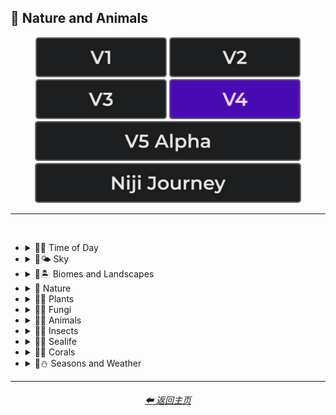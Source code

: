 <h2>🌲 Nature and Animals</h2>

<div align="center">

[<img src="/Images/Repo_Parts/Buttons/Version_Buttons/button_version_V1_inactive.webp?raw=true" alt="MidJourney V1" height="64" />](/Pages/MJ_V1/Style_Pages/Sphere/Nature_and_Animals.md)
[<img src="/Images/Repo_Parts/Buttons/Version_Buttons/button_version_V2_inactive.webp?raw=true" alt="MidJourney V2" height="64" />](/Pages/MJ_V2/Style_Pages/Sphere/Nature_and_Animals.md)
[<img src="/Images/Repo_Parts/Buttons/Version_Buttons/button_version_V3_inactive.webp?raw=true" alt="MidJourney V3" height="64" />](/Pages/MJ_V3/Style_Pages/Just_The_Style/Nature_and_Animals.md)
[<img src="/Images/Repo_Parts/Buttons/Version_Buttons/button_version_V4_active.webp?raw=true" alt="MidJourney V4" height="64" />](/Pages/MJ_V4/Style_Pages/Just_The_Style/Nature_and_Animals.md)
<br>
[<img src="/Images/Repo_Parts/Buttons/Version_Buttons/button_version_V5_Alpha_inactive_half.webp?raw=true" alt="MidJourney V5" height="64" />](/Pages/MJ_V5/Style_Pages/Just_The_Style/Nature_and_Animals.md)
[<img src="/Images/Repo_Parts/Buttons/Version_Buttons/button_version_niji_inactive_half.webp?raw=true" alt="Niji Journey" height="64" />](/Pages/Niji_Journey/Style_Pages/Nature_and_Animals.md)

</div>

<hr>
<br>


- <details><summary>🌲🌞 Time of Day</summary><p><div align="center">

	| Morning | Midday | Day |
	| :-: | :-: | :-: |
	| <img src="/Images/MJ_V4/V4_Alpha_3.5/Midjourney_Styles/Morning.webp?raw=true" width="256" /> | <img src="/Images/MJ_V4/V4_Alpha_3.5/Midjourney_Styles/Midday.webp?raw=true" width="256" /> | <img src="/Images/MJ_V4/V4_Alpha_3.5/Midjourney_Styles/Day.webp?raw=true" width="256" /> |

	<br>

	| Noon | Afternoon |
	| :-: | :-: |
	| <img src="/Images/MJ_V4/V4_Alpha_3.5/Midjourney_Styles/Noon.webp?raw=true" width="256" /> | <img src="/Images/MJ_V4/V4_Alpha_3.5/Midjourney_Styles/Afternoon.webp?raw=true" width="256" /> |

	<br>

	| Dusk | Night |
	| :-: | :-: |
	| <img src="/Images/MJ_V4/V4_Alpha_3.5/Midjourney_Styles/Dusk.webp?raw=true" width="256" /> | <img src="/Images/MJ_V4/V4_Alpha_3.5/Midjourney_Styles/Night.webp?raw=true" width="256" /> |

	<br>

	| Midnight | Twilight | Dawn |
	| :-: | :-: | :-: |
	| <img src="/Images/MJ_V4/V4_Alpha_3.5/Midjourney_Styles/Midnight.webp?raw=true" width="256" /> | <img src="/Images/MJ_V4/V4_Alpha_3.5/Midjourney_Styles/Twilight.webp?raw=true" width="256" /> | <img src="/Images/MJ_V4/V4_Alpha_3.5/Midjourney_Styles/Dawn.webp?raw=true" width="256" /> |
	
  </div></p></details>


- <details><summary>🌲🌤️ Sky</summary><p><div align="center">

	| Aurora | Aurorae | Auroral Light |
	| :-: | :-: | :-: |
	| <img src="/Images/MJ_V4/V4_Alpha_3.5/Midjourney_Styles/Aurora.webp?raw=true" width="256" /> | <img src="/Images/MJ_V4/V4_Alpha_3.5/Midjourney_Styles/Aurorae.webp?raw=true" width="256" /> | <img src="/Images/MJ_V4/V4_Alpha_3.6/Midjourney_Styles/Auroral_Light.webp?raw=true" width="256" /> |

	<br>
	
	| Aurora Borealis | Aurora Australis |
	| :-: | :-: |
	| <img src="/Images/MJ_V4/V4_Alpha_3.6/Midjourney_Styles/Aurora_Borealis.webp?raw=true" width="256" /> | <img src="/Images/MJ_V4/V4_Alpha_3.6/Midjourney_Styles/Aurora_Australis.webp?raw=true" width="256" /> |
	
	<br>
	
	| Northern Lights | Southern Lights |
	| :-: | :-: |
	| <img src="/Images/MJ_V4/V4_Alpha_3.6/Midjourney_Styles/Northern_Lights.webp?raw=true" width="256" /> | <img src="/Images/MJ_V4/V4_Alpha_3.6/Midjourney_Styles/Southern_Lights.webp?raw=true" width="256" /> |

	<br>
	
	| Zodiacal Light | Upper-Atmospheric Lightning |
	| :-: | :-: |
	| <img src="/Images/MJ_V4/V4_Alpha_3.6/Midjourney_Styles/Zodiacal_Light.webp?raw=true" width="256" /> | <img src="/Images/MJ_V4/V4_Alpha_3.6/Midjourney_Styles/Upper-Atmospheric_Lightning.webp?raw=true" width="256" /> |

  </div></p></details>


- <details><summary>🌲🏝 Biomes and Landscapes</summary><p><div align="center">

	| Biome | Landscape | Surroundings |
	| :-: | :-: | :-: |
	| <img src="/Images/MJ_V4/V4_Alpha_3.5/Midjourney_Styles/Biome.webp?raw=true" width="256" /> | <img src="/Images/MJ_V4/V4_Alpha_3.5/Midjourney_Styles/Landscape.webp?raw=true" width="256" /> | <img src="/Images/MJ_V4/V4_Alpha_3.5/Midjourney_Styles/Surroundings.webp?raw=true" width="256" /> |
	
	<br>
	
	| Setting | Settings |
	| :-: | :-: |
	| <img src="/Images/MJ_V4/V4_Alpha_3.5/Midjourney_Styles/Setting.webp?raw=true" width="256" /> | <img src="/Images/MJ_V4/V4_Alpha_3.5/Midjourney_Styles/Settings.webp?raw=true" width="256" /> |
	
	<br>

	| Woodland | Forest | Rainforest |
	| :-: | :-: | :-: |
	| <img src="/Images/MJ_V4/V4_Alpha_3.5/Midjourney_Styles/Woodland.webp?raw=true" width="256" /> | <img src="/Images/MJ_V4/V4_Alpha_3.5/Midjourney_Styles/Forest.webp?raw=true" width="256" /> | <img src="/Images/MJ_V4/V4_Alpha_3.5/Midjourney_Styles/Rainforest.webp?raw=true" width="256" /> |

	<br>

	| Coniferous Forest | Deciduous Forest |
	| :-: | :-: |
	| <img src="/Images/MJ_V4/V4_Alpha_3.5/Midjourney_Styles/Coniferous_Forest.webp?raw=true" width="256" /> | <img src="/Images/MJ_V4/V4_Alpha_3.5/Midjourney_Styles/Deciduous_Forest.webp?raw=true" width="256" /> |

	<br>

	| Jungle | Junglecore | Tropical |
	| :-: | :-: | :-: |
	| <img src="/Images/MJ_V4/V4_Alpha_3.5/Midjourney_Styles/Jungle.webp?raw=true" width="256" /> | <img src="/Images/MJ_V4/V4_Alpha_3.5/Midjourney_Styles/Junglecore.webp?raw=true" width="256" /> | <img src="/Images/MJ_V4/V4_Alpha_3.5/Midjourney_Styles/Tropical.webp?raw=true" width="256" /> |

	<br>

	| Scrubland | Shrubland | Heathland |
	| :-: | :-: | :-: |
	| <img src="/Images/MJ_V4/V4_Alpha_3.5/Midjourney_Styles/Scrubland.webp?raw=true" width="256" /> | <img src="/Images/MJ_V4/V4_Alpha_3.5/Midjourney_Styles/Shrubland.webp?raw=true" width="256" /> | <img src="/Images/MJ_V4/V4_Alpha_3.5/Midjourney_Styles/Heathland.webp?raw=true" width="256" /> |
	
	<br>
	
	| Thicket | Orchard | Chaparral |
	| :-: | :-: | :-: |
	| <img src="/Images/MJ_V4/V4_Alpha_3.5/Midjourney_Styles/Thicket.webp?raw=true" width="256" /> | <img src="/Images/MJ_V4/V4_Alpha_3.5/Midjourney_Styles/Orchard.webp?raw=true" width="256" /> | <img src="/Images/MJ_V4/V4_Alpha_3.5/Midjourney_Styles/Chaparral.webp?raw=true" width="256" /> |
	
	<br>
	
	| Park | Plains | Meadow |
	| :-: | :-: | :-: |
	| <img src="/Images/MJ_V4/V4_Alpha_3.5/Midjourney_Styles/Park.webp?raw=true" width="256" /> | <img src="/Images/MJ_V4/V4_Alpha_3.5/Midjourney_Styles/Plains.webp?raw=true" width="256" /> | <img src="/Images/MJ_V4/V4_Alpha_3.5/Midjourney_Styles/Meadow.webp?raw=true" width="256" /> |
	
	<br>
	
	| Grassland | Rangeland | Pasture |
	| :-: | :-: | :-: |
	| <img src="/Images/MJ_V4/V4_Alpha_3.5/Midjourney_Styles/Grassland.webp?raw=true" width="256" /> | <img src="/Images/MJ_V4/V4_Alpha_3.5/Midjourney_Styles/Rangeland.webp?raw=true" width="256" /> | <img src="/Images/MJ_V4/V4_Alpha_3.5/Midjourney_Styles/Pasture.webp?raw=true" width="256" /> |
	
	<br>
	
	| Prairie | Steppe |
	| :-: | :-: |
	| <img src="/Images/MJ_V4/V4_Alpha_3.5/Midjourney_Styles/Prairie.webp?raw=true" width="256" /> | <img src="/Images/MJ_V4/V4_Alpha_3.5/Midjourney_Styles/Steppe.webp?raw=true" width="256" /> |
	
	<br>
	
	| Valley | Foothills |
	| :-: | :-: |
	| <img src="/Images/MJ_V4/V4_Alpha_3.5/Midjourney_Styles/Valley.webp?raw=true" width="256" /> | <img src="/Images/MJ_V4/V4_Alpha_3.5/Midjourney_Styles/Foothills.webp?raw=true" width="256" /> |
	
	<br>
	
	| Grove | Mangrove |
	| :-: | :-: |
	| <img src="/Images/MJ_V4/V4_Alpha_3.5/Midjourney_Styles/Grove.webp?raw=true" width="256" /> | <img src="/Images/MJ_V4/V4_Alpha_3.5/Midjourney_Styles/Mangrove.webp?raw=true" width="256" /> |
	
	<br>
	
	| Swamp | Bayou | Bog |
	| :-: | :-: | :-: |
	| <img src="/Images/MJ_V4/V4_Alpha_3.5/Midjourney_Styles/Swamp.webp?raw=true" width="256" /> | <img src="/Images/MJ_V4/V4_Alpha_3.5/Midjourney_Styles/Bayou.webp?raw=true" width="256" /> | <img src="/Images/MJ_V4/V4_Alpha_3.5/Midjourney_Styles/Bog.webp?raw=true" width="256" /> |
	
	<br>
	
	| Marsh | Wetland |
	| :-: | :-: |
	| <img src="/Images/MJ_V4/V4_Alpha_3.5/Midjourney_Styles/Marsh.webp?raw=true" width="256" /> | <img src="/Images/MJ_V4/V4_Alpha_3.5/Midjourney_Styles/Wetland.webp?raw=true" width="256" /> |
	
	<br>
	
	| Muskeg | Fen |
	| :-: | :-: |
	| <img src="/Images/MJ_V4/V4_Alpha_3.5/Midjourney_Styles/Muskeg.webp?raw=true" width="256" /> | <img src="/Images/MJ_V4/V4_Alpha_3.5/Midjourney_Styles/Fen.webp?raw=true" width="256" /> |
	
	<br>
	
	| Tundra | Glacier |
	| :-: | :-: |
	| <img src="/Images/MJ_V4/V4_Alpha_3.5/Midjourney_Styles/Tundra.webp?raw=true" width="256" /> | <img src="/Images/MJ_V4/V4_Alpha_3.5/Midjourney_Styles/Glacier.webp?raw=true" width="256" /> |

	<br>

	| Arctic | Polar |
	| :-: | :-: |
	| <img src="/Images/MJ_V4/V4_Alpha_3.5/Midjourney_Styles/Arctic.webp?raw=true" width="256" /> | <img src="/Images/MJ_V4/V4_Alpha_3.5/Midjourney_Styles/Polar.webp?raw=true" width="256" /> |
	
	<br>

	| Desert | Desertwave | Dunes |
	| :-: | :-: | :-: |
	| <img src="/Images/MJ_V4/V4_Alpha_3.5/Midjourney_Styles/Desert.webp?raw=true" width="256" /> | <img src="/Images/MJ_V4/V4_Alpha_3.5/Midjourney_Styles/Desertwave.webp?raw=true" width="256" /> | <img src="/Images/MJ_V4/V4_Alpha_3.5/Midjourney_Styles/Dunes.webp?raw=true" width="256" /> |

	<br>
	
	| Mesa | Mesa Bryce |
	| :-: | :-: |
	| <img src="/Images/MJ_V4/V4_Alpha_3.6/Midjourney_Styles/Mesa.webp?raw=true" width="256" /> | <img src="/Images/MJ_V4/V4_Alpha_3.6/Midjourney_Styles/Mesa_Bryce.webp?raw=true" width="256" /> |

	<br>

	| Savanna | Dryland |
	| :-: | :-: |
	| <img src="/Images/MJ_V4/V4_Alpha_3.5/Midjourney_Styles/Savanna.webp?raw=true" width="256" /> | <img src="/Images/MJ_V4/V4_Alpha_3.5/Midjourney_Styles/Dryland.webp?raw=true" width="256" /> |
	
	<br>
	
	| Beach | Mediterranean |
	| :-: | :-: |
	| <img src="/Images/MJ_V4/V4_Alpha_3.5/Midjourney_Styles/Beach.webp?raw=true" width="256" /> | <img src="/Images/MJ_V4/V4_Alpha_3.5/Midjourney_Styles/Mediterranean.webp?raw=true" width="256" /> |

	<br>

	| Seaside | Sea | Deep Sea |
	| :-: | :-: | :-: |
	| <img src="/Images/MJ_V4/V4_Alpha_3.5/Midjourney_Styles/Seaside.webp?raw=true" width="256" /> | <img src="/Images/MJ_V4/V4_Alpha_3.5/Midjourney_Styles/Sea.webp?raw=true" width="256" /> | <img src="/Images/MJ_V4/V4_Alpha_3.5/Midjourney_Styles/Deep_Sea.webp?raw=true" width="256" /> |
	
	<br>

	| Ocean | Ocean Grunge | Aquascape |
	| :-: | :-: | :-: |
	| <img src="/Images/MJ_V4/V4_Alpha_3.5/Midjourney_Styles/Ocean.webp?raw=true" width="256" /> | <img src="/Images/MJ_V4/V4_Alpha_3.5/Midjourney_Styles/Ocean_Grunge.webp?raw=true" width="256" /> | <img src="/Images/MJ_V4/V4_Alpha_3.5/Midjourney_Styles/Aquascape.webp?raw=true" width="256" /> |

	<br>

	| Pond | Springs |
	| :-: | :-: |
	| <img src="/Images/MJ_V4/V4_Alpha_3.5/Midjourney_Styles/Pond.webp?raw=true" width="256" /> | <img src="/Images/MJ_V4/V4_Alpha_3.5/Midjourney_Styles/Springs.webp?raw=true" width="256" /> |

	<br>

	| River | Lake | Waterfall |
	| :-: | :-: | :-: |
	| <img src="/Images/MJ_V4/V4_Alpha_3.5/Midjourney_Styles/River.webp?raw=true" width="256" /> | <img src="/Images/MJ_V4/V4_Alpha_3.5/Midjourney_Styles/Lake.webp?raw=true" width="256" /> | <img src="/Images/MJ_V4/V4_Alpha_3.5/Midjourney_Styles/Waterfall.webp?raw=true" width="256" /> |
	
	<br>

	| Coral Reef | Reefwave | Kelp Forest |
	| :-: | :-: | :-: |
	| <img src="/Images/MJ_V4/V4_Alpha_3.5/Midjourney_Styles/Coral_Reef.webp?raw=true" width="256" /> | <img src="/Images/MJ_V4/V4_Alpha_3.5/Midjourney_Styles/Reefwave.webp?raw=true" width="256" /> | <img src="/Images/MJ_V4/V4_Alpha_3.5/Midjourney_Styles/Kelp_Forest.webp?raw=true" width="256" /> |

	<br>

	| Estuary | Floodplain | Hot Springs |
	| :-: | :-: | :-: |
	| <img src="/Images/MJ_V4/V4_Alpha_3.5/Midjourney_Styles/Estuary.webp?raw=true" width="256" /> | <img src="/Images/MJ_V4/V4_Alpha_3.5/Midjourney_Styles/Floodplain.webp?raw=true" width="256" /> | <img src="/Images/MJ_V4/V4_Alpha_3.5/Midjourney_Styles/Hot_Springs.webp?raw=true" width="256" /> |

	<br>

	| Canyon | Mountains | Elevation |
	| :-: | :-: | :-: |
	| <img src="/Images/MJ_V4/V4_Alpha_3.5/Midjourney_Styles/Canyon.webp?raw=true" width="256" /> | <img src="/Images/MJ_V4/V4_Alpha_3.5/Midjourney_Styles/Mountains.webp?raw=true" width="256" /> | <img src="/Images/MJ_V4/V4_Alpha_3.5/Midjourney_Styles/Elevation.webp?raw=true" width="256" /> |

	<br>

	| Crag | Cave |
	| :-: | :-: |
	| <img src="/Images/MJ_V4/V4_Alpha_3.5/Midjourney_Styles/Crag.webp?raw=true" width="256" /> | <img src="/Images/MJ_V4/V4_Alpha_3.5/Midjourney_Styles/Cave.webp?raw=true" width="256" /> |

	<br>

	| Volcano | Volcanic |
	| :-: | :-: |
	| <img src="/Images/MJ_V4/V4_Alpha_3.5/Midjourney_Styles/Volcano.webp?raw=true" width="256" /> | <img src="/Images/MJ_V4/V4_Alpha_3.5/Midjourney_Styles/Volcanic.webp?raw=true" width="256" /> |

	<br>
	
	| Wasteland |
	| :-: |
	| <img src="/Images/MJ_V4/V4_Alpha_3.5/Midjourney_Styles/Wasteland.webp?raw=true" width="256" /> |

  </div></p></details>


- <details><summary>🌲 Nature</summary><p><div align="center">

	| Nature | Naturecore | Natural |
	| :-: | :-: | :-: |
	| <img src="/Images/MJ_V4/V4_Alpha_3.5/Midjourney_Styles/Nature.webp?raw=true" width="256" /> | <img src="/Images/MJ_V4/V4_Alpha_3.5/Midjourney_Styles/Naturecore.webp?raw=true" width="256" /> | <img src="/Images/MJ_V4/V4_Alpha_3.5/Midjourney_Styles/Natural.webp?raw=true" width="256" /> |

	<br>

	| Botanical |
	| :-: |
	| <img src="/Images/MJ_V4/V4_Alpha_3.5/Midjourney_Styles/Botanical.webp?raw=true" width="256" /> |

    <br>

	| Atmosphere | Environment | Ozone |
	| :-: | :-: | :-: |
    | <img src="/Images/MJ_V4/V4_Alpha_3.5/Midjourney_Styles/Atmosphere.webp?raw=true" width="256" /> | <img src="/Images/MJ_V4/V4_Alpha_3.5/Midjourney_Styles/Environment.webp?raw=true" width="256" /> | <img src="/Images/MJ_V4/V4_Alpha_3.5/Midjourney_Styles/Ozone.webp?raw=true" width="256" /> |

	<br>

	| Bloom | Bloomcore | Flowercore |
	| :-: | :-: | :-: |
	| <img src="/Images/MJ_V4/V4_Alpha_3.5/Midjourney_Styles/Bloom.webp?raw=true" width="256" /> | <img src="/Images/MJ_V4/V4_Alpha_3.5/Midjourney_Styles/Bloomcore.webp?raw=true" width="256" /> | <img src="/Images/MJ_V4/V4_Alpha_3.5/Midjourney_Styles/Flowercore.webp?raw=true" width="256" /> |

	<br>

	| Mosscore | Mushroomcore |
	| :-: | :-: |
	| <img src="/Images/MJ_V4/V4_Alpha_3.5/Midjourney_Styles/Mosscore.webp?raw=true" width="256" /> | <img src="/Images/MJ_V4/V4_Alpha_3.5/Midjourney_Styles/Mushroomcore.webp?raw=true" width="256" /> |

	<br>

	| Earthcore | Organic | Lush |
	| :-: | :-: | :-: |
	| <img src="/Images/MJ_V4/V4_Alpha_3.5/Midjourney_Styles/Earthcore.webp?raw=true" width="256" /> | <img src="/Images/MJ_V4/V4_Alpha_3.5/Midjourney_Styles/Organic.webp?raw=true" width="256" /> | <img src="/Images/MJ_V4/V4_Alpha_3.5/Midjourney_Styles/Lush.webp?raw=true" width="256" /> |

	<br>
	
	| Garden | Japanese Garden |
	| :-: | :-: |
	| <img src="/Images/MJ_V4/V4_Alpha_3.5/Midjourney_Styles/Garden.webp?raw=true" width="256" /> | <img src="/Images/MJ_V4/V4_Alpha_3.5/Midjourney_Styles/Japanese_Garden.webp?raw=true" width="256" /> |
	
	<br>
	
	| Biopunk | Forestpunk | Groundcore |
	| :-: | :-: | :-: |
	| <img src="/Images/MJ_V4/V4_Alpha_3.5/Midjourney_Styles/Biopunk.webp?raw=true" width="256" /> | <img src="/Images/MJ_V4/V4_Alpha_3.5/Midjourney_Styles/Forestpunk.webp?raw=true" width="256" /> | <img src="/Images/MJ_V4/V4_Alpha_3.5/Midjourney_Styles/Groundcore.webp?raw=true" width="256" /> |
	
	<br>

	| Icepunk | Frostpunk | Stonepunk |
	| :-: | :-: | :-: |
	| <img src="/Images/MJ_V4/V4_Alpha_3.5/Midjourney_Styles/Icepunk.webp?raw=true" width="256" /> | <img src="/Images/MJ_V4/V4_Alpha_3.5/Midjourney_Styles/Frostpunk.webp?raw=true" width="256" /> | <img src="/Images/MJ_V4/V4_Alpha_3.5/Midjourney_Styles/Stonepunk.webp?raw=true" width="256" /> |
	
	<br>

	| Creature | Frogcore | Paleocore |
	| :-: | :-: | :-: |
    | <img src="/Images/MJ_V4/V4_Alpha_3.5/Midjourney_Styles/Creature.webp?raw=true" width="256" /> | <img src="/Images/MJ_V4/V4_Alpha_3.5/Midjourney_Styles/Frogcore.webp?raw=true" width="256" /> | <img src="/Images/MJ_V4/V4_Alpha_3.5/Midjourney_Styles/Paleocore.webp?raw=true" width="256" /> |

	<br>

	| Crowcore | Ravencore |
	| :-: | :-: |
	| <img src="/Images/MJ_V4/V4_Alpha_3.5/Midjourney_Styles/Crowcore.webp?raw=true" width="256" /> | <img src="/Images/MJ_V4/V4_Alpha_3.5/Midjourney_Styles/Ravencore.webp?raw=true" width="256" /> |
		
	<br>

	| Islandpunk | Seapunk | Selkiecore |
	| :-: | :-: | :-: |
	| <img src="/Images/MJ_V4/V4_Alpha_3.5/Midjourney_Styles/Islandpunk.webp?raw=true" width="256" /> | <img src="/Images/MJ_V4/V4_Alpha_3.5/Midjourney_Styles/Seapunk.webp?raw=true" width="256" /> | <img src="/Images/MJ_V4/V4_Alpha_3.5/Midjourney_Styles/Selkiecore.webp?raw=true" width="256" /> |

    <br>

	| Underwater | Nautical | Wetcore |
	| :-: | :-: | :-: |
	| <img src="/Images/MJ_V4/V4_Alpha_3.5/Midjourney_Styles/Underwater.webp?raw=true" width="256" /> | <img src="/Images/MJ_V4/V4_Alpha_3.5/Midjourney_Styles/Nautical.webp?raw=true" width="256" /> | <img src="/Images/MJ_V4/V4_Alpha_3.5/Midjourney_Styles/Wetcore.webp?raw=true" width="256" /> |

	<br>

	| Anthropomorphic | Nautical Nonsense |
	| :-: | :-: |
	| <img src="/Images/MJ_V4/V4_Alpha_3.5/Midjourney_Styles/Anthropomorphic.webp?raw=true" width="256" /> |<img src="/Images/MJ_V4/V4_Alpha_3.5/Midjourney_Styles/Nautical_Nonsense.webp?raw=true" width="256" /> |

	<br>

	| Solarpunk | Lunarpunk |
	| :-: | :-: |
	| <img src="/Images/MJ_V4/V4_Alpha_3.5/Midjourney_Styles/Solarpunk.webp?raw=true" width="256" /> | <img src="/Images/MJ_V4/V4_Alpha_3.5/Midjourney_Styles/Lunarpunk.webp?raw=true" width="256" /> |

  </div></p></details>


- <details><summary>🌲🌱 Plants</summary><p><div align="center">

	| Plant | Plants |
	| :-: | :-: |
	| <img src="/Images/MJ_V4/V4_Alpha_3.5/Midjourney_Styles/Plant.webp?raw=true" width="256" /> | <img src="/Images/MJ_V4/V4_Alpha_3.5/Midjourney_Styles/Plants.webp?raw=true" width="256" /> |

	<br>

	| Grass | Grassy | Tree |
	| :-: | :-: | :-: |
	| <img src="/Images/MJ_V4/V4_Alpha_3.5/Midjourney_Styles/Grass.webp?raw=true" width="256" /> | <img src="/Images/MJ_V4/V4_Alpha_3.5/Midjourney_Styles/Grassy.webp?raw=true" width="256" /> | <img src="/Images/MJ_V4/V4_Alpha_3.6/Midjourney_Styles/Tree.webp?raw=true" width="256" /> |
	
	<br>
	
	| Fern | Wheat | Aloe |
	| :-: | :-: | :-: |
	| <img src="/Images/MJ_V4/V4_Alpha_3.5/Midjourney_Styles/Fern.webp?raw=true" width="256" /> | <img src="/Images/MJ_V4/V4_Alpha_3.5/Midjourney_Styles/Wheat.webp?raw=true" width="256" /> | <img src="/Images/MJ_V4/V4_Alpha_3.5/Midjourney_Styles/Aloe.webp?raw=true" width="256" /> |
	
	<br>

	| Flowers | Floral | Vines |
	| :-: | :-: | :-: |
	| <img src="/Images/MJ_V4/V4_Alpha_3.5/Midjourney_Styles/Flowers.webp?raw=true" width="256" /> | <img src="/Images/MJ_V4/V4_Alpha_3.5/Midjourney_Styles/Floral.webp?raw=true" width="256" /> | <img src="/Images/MJ_V4/V4_Alpha_3.5/Midjourney_Styles/Vines.webp?raw=true" width="256" /> |
	
	<br>

	| Tulip | Rose | Lilac |
	| :-: | :-: | :-: |
	| <img src="/Images/MJ_V4/V4_Alpha_3.5/Midjourney_Styles/Tulip.webp?raw=true" width="256" /> | <img src="/Images/MJ_V4/V4_Alpha_3.5/Midjourney_Styles/Rose.webp?raw=true" width="256" /> | <img src="/Images/MJ_V4/V4_Alpha_3.5/Midjourney_Styles/Lilac.webp?raw=true" width="256" /> |

	<br>

	| Dandelion | Daffodil |
	| :-: | :-: |
	| <img src="/Images/MJ_V4/V4_Alpha_3.5/Midjourney_Styles/Dandelion.webp?raw=true" width="256" /> | <img src="/Images/MJ_V4/V4_Alpha_3.5/Midjourney_Styles/Daffodil.webp?raw=true" width="256" /> |

	<br>
	
	| Tree Bark | Branches | Leaves |
	| :-: | :-: | :-: |
	| <img src="/Images/MJ_V4/V4_Alpha_3.5/Midjourney_Styles/Tree_Bark.webp?raw=true" width="256" /> | <img src="/Images/MJ_V4/V4_Alpha_3.5/Midjourney_Styles/Branches.webp?raw=true" width="256" /> | <img src="/Images/MJ_V4/V4_Alpha_3.5/Midjourney_Styles/Leaves.webp?raw=true" width="256" /> |
	
	<br>
	
	| Pinecone | Acorn | Sapling |
	| :-: | :-: | :-: |
	| <img src="/Images/MJ_V4/V4_Alpha_3.5/Midjourney_Styles/Pinecone.webp?raw=true" width="256" /> | <img src="/Images/MJ_V4/V4_Alpha_3.5/Midjourney_Styles/Acorn.webp?raw=true" width="256" /> | <img src="/Images/MJ_V4/V4_Alpha_3.5/Midjourney_Styles/Sapling.webp?raw=true" width="256" /> |

	<br>
	
	| Moss | Hemp |
	| :-: | :-: |
	| <img src="/Images/MJ_V4/V4_Alpha_3.5/Midjourney_Styles/Moss.webp?raw=true" width="256" /> | <img src="/Images/MJ_V4/V4_Alpha_3.5/Midjourney_Styles/Hemp.webp?raw=true" width="256" /> |
	
	<br>

	| Cactus | Bamboo |
	| :-: | :-: |
	| <img src="/Images/MJ_V4/V4_Alpha_3.5/Midjourney_Styles/Cactus.webp?raw=true" width="256" /> | <img src="/Images/MJ_V4/V4_Alpha_3.5/Midjourney_Styles/Bamboo.webp?raw=true" width="256" /> |

	<br>
	
	| Straw | Straw-Bale |
	| :-: | :-: |
	| <img src="/Images/MJ_V4/V4_Alpha_3.5/Midjourney_Styles/Straw.webp?raw=true" width="256" /> | <img src="/Images/MJ_V4/V4_Alpha_3.5/Midjourney_Styles/Straw-Bale.webp?raw=true" width="256" /> |
	
	<br>
	
	| Hay | Hay-Bale |
	| :-: | :-: |
	| <img src="/Images/MJ_V4/V4_Alpha_3.5/Midjourney_Styles/Hay.webp?raw=true" width="256" /> | <img src="/Images/MJ_V4/V4_Alpha_3.5/Midjourney_Styles/Hay-Bale.webp?raw=true" width="256" /> |

	<br>
	
	| Lily Pad | Lily Pads | Water Lilies |
	| :-: | :-: | :-: |
	| <img src="/Images/MJ_V4/V4_Alpha_3/Midjourney_Styles/Lily_Pad.webp?raw=true" width="256" /> | <img src="/Images/MJ_V4/V4_Alpha_3.5/Midjourney_Styles/Lily_Pads.webp?raw=true" width="256" /> | <img src="/Images/MJ_V4/V4_Alpha_3.5/Midjourney_Styles/Water_Lilies.webp?raw=true" width="256" /> |

	<br>

	| Kelp | Seaweed |
	| :-: | :-: |
	| <img src="/Images/MJ_V4/V4_Alpha_3.5/Midjourney_Styles/Kelp.webp?raw=true" width="256" /> | <img src="/Images/MJ_V4/V4_Alpha_3.5/Midjourney_Styles/Seaweed.webp?raw=true" width="256" /> |

	<br>
	
	| Tendrils |
	| :-: |
	| <img src="/Images/MJ_V4/V4_Alpha_3.5/Midjourney_Styles/Tendrils.webp?raw=true" width="256" /> |

  </div></p></details>


- <details><summary>🌲🍄 Fungi</summary><p><div align="center">

	| Fungi | Mushroom | Mushrooms |
	| :-: | :-: | :-: |
	| <img src="/Images/MJ_V4/V4_Alpha_3.5/Midjourney_Styles/Fungi.webp?raw=true" width="256" /> | <img src="/Images/MJ_V4/V4_Alpha_3.6/Midjourney_Styles/Mushroom.webp?raw=true" width="256" /> | <img src="/Images/MJ_V4/V4_Alpha_3.5/Midjourney_Styles/Mushrooms.webp?raw=true" width="256" /> |
	
	<br>
	
	| Mycelium | Moldy |
	| :-: | :-: |
	| <img src="/Images/MJ_V4/V4_Alpha_3.5/Midjourney_Styles/Mycelium.webp?raw=true" width="256" /> | <img src="/Images/MJ_V4/V4_Alpha_3.5/Midjourney_Styles/Moldy.webp?raw=true" width="256" /> |
	
	<br>
	
	| Clathrus-Ruber | Amanita-Muscaria | Latticed-Stinkhorn |
	| :-: | :-: | :-: |
	| <img src="/Images/MJ_V4/V4_Alpha_3.5/Midjourney_Styles/Clathrus-Ruber.webp?raw=true" width="256" /> | <img src="/Images/MJ_V4/V4_Alpha_3.5/Midjourney_Styles/Amanita-Muscaria.webp?raw=true" width="256" /> | <img src="/Images/MJ_V4/V4_Alpha_3.5/Midjourney_Styles/Latticed-Stinkhorn.webp?raw=true" width="256" /> |
	
	<br>
	
	| Marasmius-Haematocephalus | Entoloma-Hochstetteri | Cyptotrama-Asprata |
	| :-: | :-: | :-: |
	| <img src="/Images/MJ_V4/V4_Alpha_3.5/Midjourney_Styles/Marasmius-Haematocephalus.webp?raw=true" width="256" /> | <img src="/Images/MJ_V4/V4_Alpha_3.5/Midjourney_Styles/Entoloma-Hochstetteri.webp?raw=true" width="256" /> | <img src="/Images/MJ_V4/V4_Alpha_3.5/Midjourney_Styles/Cyptotrama-Asprata.webp?raw=true" width="256" /> |
	
	<br>
	
	| Hygrocybe-Cantharellus | Favolaschia-Calocera | Tremella-Fuciformis |
	| :-: | :-: | :-: |
	| <img src="/Images/MJ_V4/V4_Alpha_3.5/Midjourney_Styles/Hygrocybe-Cantharellus.webp?raw=true" width="256" /> | <img src="/Images/MJ_V4/V4_Alpha_3.5/Midjourney_Styles/Favolaschia-Calocera.webp?raw=true" width="256" /> | <img src="/Images/MJ_V4/V4_Alpha_3.5/Midjourney_Styles/Tremella-Fuciformis.webp?raw=true" width="256" /> |

	
	<br>
	
	| Tremella-Mesenterica | Golden-Scruffy-Collybia | Cystoagaricus-Trisulphuratus |
	| :-: | :-: | :-: |
	| <img src="/Images/MJ_V4/V4_Alpha_3.5/Midjourney_Styles/Tremella-Mesenterica.webp?raw=true" width="256" /> | <img src="/Images/MJ_V4/V4_Alpha_3.5/Midjourney_Styles/Golden-Scruffy-Collybia.webp?raw=true" width="256" /> | <img src="/Images/MJ_V4/V4_Alpha_3.5/Midjourney_Styles/Cystoagaricus-Trisulphuratus.webp?raw=true" width="256" /> |

	<br>
	
	| Clavaria-Zollingeri | Chlorociboria | Mycena Acicula |
	| :-: | :-: | :-: |
	| <img src="/Images/MJ_V4/V4_Alpha_3.5/Midjourney_Styles/Clavaria-Zollingeri.webp?raw=true" width="256" /> | <img src="/Images/MJ_V4/V4_Alpha_3.5/Midjourney_Styles/Chlorociboria.webp?raw=true" width="256" /> | <img src="/Images/MJ_V4/V4_Alpha_3.5/Midjourney_Styles/Mycena_Acicula.webp?raw=true" width="256" /> |
	
	<br>
	
	| Lactarius-Indigo | Laccaria-Amethystina |
	| :-: | :-: |
	| <img src="/Images/MJ_V4/V4_Alpha_3.5/Midjourney_Styles/Lactarius-Indigo.webp?raw=true" width="256" /> | <img src="/Images/MJ_V4/V4_Alpha_3.5/Midjourney_Styles/Laccaria-Amethystina.webp?raw=true" width="256" /> |

  </div></p></details>


- <details><summary>🌲🐹 Animals</summary><p><div align="center">

	| Animal | Animals | Mammal |
	| :-: | :-: | :-: |
	| <img src="/Images/MJ_V4/V4_Alpha_3.5/Midjourney_Styles/Animal.webp?raw=true" width="256" /> | <img src="/Images/MJ_V4/V4_Alpha_3.5/Midjourney_Styles/Animals.webp?raw=true" width="256" /> | <img src="/Images/MJ_V4/V4_Alpha_3.5/Midjourney_Styles/Mammal.webp?raw=true" width="256" /> |

	<br>

	| Human | Humanoid | Humanoid-Forms |
	| :-: | :-: | :-: |
	| <img src="/Images/MJ_V4/V4_Alpha_3.5/Midjourney_Styles/Human.webp?raw=true" width="256" /> | <img src="/Images/MJ_V4/V4_Alpha_3.5/Midjourney_Styles/Humanoid.webp?raw=true" width="256" /> | <img src="/Images/MJ_V4/V4_Alpha_3.5/Midjourney_Styles/Humanoid-Forms.webp?raw=true" width="256" /> |
 
	<br>

	| Dragon | Dinosaur |
	| :-: | :-: |
	| <img src="/Images/MJ_V4/V4_Alpha_3.5/Midjourney_Styles/Dragon.webp?raw=true" width="256" /> | <img src="/Images/MJ_V4/V4_Alpha_3.5/Midjourney_Styles/Dinosaur.webp?raw=true" width="256" /> |
	
	<br>

	| Dog | Bulldog | Wolf |
	| :-: | :-: | :-: |
	| <img src="/Images/MJ_V4/V4_Alpha_3.5/Midjourney_Styles/Dog.webp?raw=true" width="256" /> | <img src="/Images/MJ_V4/V4_Alpha_3.5/Midjourney_Styles/Bulldog.webp?raw=true" width="256" /> | <img src="/Images/MJ_V4/V4_Alpha_3.5/Midjourney_Styles/Wolf.webp?raw=true" width="256" /> |

	<br>
	
	| Cat | Calico |
	| :-: | :-: |
	| <img src="/Images/MJ_V4/V4_Alpha_3.5/Midjourney_Styles/Cat.webp?raw=true" width="256" /> | <img src="/Images/MJ_V4/V4_Alpha_3.5/Midjourney_Styles/Calico.webp?raw=true" width="256" /> |
	
	<br>

	| Tiger | Leopard | Lion |
	| :-: | :-: | :-: |
	| <img src="/Images/MJ_V4/V4_Alpha_3.5/Midjourney_Styles/Tiger.webp?raw=true" width="256" /> | <img src="/Images/MJ_V4/V4_Alpha_3.5/Midjourney_Styles/Leopard.webp?raw=true" width="256" /> | <img src="/Images/MJ_V4/V4_Alpha_3.5/Midjourney_Styles/Lion.webp?raw=true" width="256" /> |

	<br>

	| Chihuahua | Corgi | Shih Tzu |
	| :-: | :-: | :-: |
	| <img src="/Images/MJ_V4/V4_Alpha_3.5/Midjourney_Styles/Chihuahua.webp?raw=true" width="256" /> | <img src="/Images/MJ_V4/V4_Alpha_3.5/Midjourney_Styles/Corgi.webp?raw=true" width="256" /> | <img src="/Images/MJ_V4/V4_Alpha_3.5/Midjourney_Styles/Shih_Tzu.webp?raw=true" width="256" /> |

	<br>
	
	| Cow | Horse | Zebra |
	| :-: | :-: | :-: |
	| <img src="/Images/MJ_V4/V4_Alpha_3.5/Midjourney_Styles/Cow.webp?raw=true" width="256" /> | <img src="/Images/MJ_V4/V4_Alpha_3.5/Midjourney_Styles/Horse.webp?raw=true" width="256" /> | <img src="/Images/MJ_V4/V4_Alpha_3.5/Midjourney_Styles/Zebra.webp?raw=true" width="256" /> |
	
	<br>
	
	| Deer | Fox |
	| :-: | :-: |
	| <img src="/Images/MJ_V4/V4_Alpha_3.5/Midjourney_Styles/Deer.webp?raw=true" width="256" /> | <img src="/Images/MJ_V4/V4_Alpha_3.5/Midjourney_Styles/Fox.webp?raw=true" width="256" /> |
	
	<br>
	
	| Elephant | Giraffe | Kangaroo |
	| :-: | :-: | :-: |
	| <img src="/Images/MJ_V4/V4_Alpha_3.5/Midjourney_Styles/Elephant.webp?raw=true" width="256" /> | <img src="/Images/MJ_V4/V4_Alpha_3.5/Midjourney_Styles/Giraffe.webp?raw=true" width="256" /> | <img src="/Images/MJ_V4/V4_Alpha_3.5/Midjourney_Styles/Kangaroo.webp?raw=true" width="256" /> |
	
	<br>
	
	| Pig | Porcupine |
	| :-: | :-: |
	| <img src="/Images/MJ_V4/V4_Alpha_3.5/Midjourney_Styles/Pig.webp?raw=true" width="256" /> | <img src="/Images/MJ_V4/V4_Alpha_3.5/Midjourney_Styles/Porcupine.webp?raw=true" width="256" /> |

	<br>
	
	| Sheep | Goat | Llama |
	| :-: | :-: | :-: |
	| <img src="/Images/MJ_V4/V4_Alpha_3.5/Midjourney_Styles/Sheep.webp?raw=true" width="256" /> | <img src="/Images/MJ_V4/V4_Alpha_3.5/Midjourney_Styles/Goat.webp?raw=true" width="256" /> | <img src="/Images/MJ_V4/V4_Alpha_3.5/Midjourney_Styles/Llama.webp?raw=true" width="256" /> |

	<br>
	
	| Bear | Grizzly Bear |
	| :-: | :-: |
	| <img src="/Images/MJ_V4/V4_Alpha_3.5/Midjourney_Styles/Bear.webp?raw=true" width="256" /> | <img src="/Images/MJ_V4/V4_Alpha_3.5/Midjourney_Styles/Grizzly_Bear.webp?raw=true" width="256" /> |

	<br>

	| Panda | Polar Bear |
	| :-: | :-: |
	| <img src="/Images/MJ_V4/V4_Alpha_3.5/Midjourney_Styles/Panda.webp?raw=true" width="256" /> | <img src="/Images/MJ_V4/V4_Alpha_3.5/Midjourney_Styles/Polar_Bear.webp?raw=true" width="256" /> |

	<br>
	
	| Monkey | Gorilla |
	| :-: | :-: |
	| <img src="/Images/MJ_V4/V4_Alpha_3.5/Midjourney_Styles/Monkey.webp?raw=true" width="256" /> | <img src="/Images/MJ_V4/V4_Alpha_3.5/Midjourney_Styles/Gorilla.webp?raw=true" width="256" /> |
	
	<br>
	
	| Bird | Dove | Parrot |
	| :-: | :-: | :-: |
	| <img src="/Images/MJ_V4/V4_Alpha_3.5/Midjourney_Styles/Bird.webp?raw=true" width="256" /> | <img src="/Images/MJ_V4/V4_Alpha_3.5/Midjourney_Styles/Dove.webp?raw=true" width="256" /> | <img src="/Images/MJ_V4/V4_Alpha_3.5/Midjourney_Styles/Parrot.webp?raw=true" width="256" /> |
	
	<br>
	
	| Crow | Eagle | Owl |
	| :-: | :-: | :-: |
	| <img src="/Images/MJ_V4/V4_Alpha_3.5/Midjourney_Styles/Crow.webp?raw=true" width="256" /> | <img src="/Images/MJ_V4/V4_Alpha_3.5/Midjourney_Styles/Eagle.webp?raw=true" width="256" /> | <img src="/Images/MJ_V4/V4_Alpha_3.5/Midjourney_Styles/Owl.webp?raw=true" width="256" /> |
	
	<br>
	
	| Flamingo | Peacock |
	| :-: | :-: |
	| <img src="/Images/MJ_V4/V4_Alpha_3.5/Midjourney_Styles/Flamingo.webp?raw=true" width="256" /> | <img src="/Images/MJ_V4/V4_Alpha_3.5/Midjourney_Styles/Peacock.webp?raw=true" width="256" /> |

	<br>
	
	| Duck | Goose | Turkey |
	| :-: | :-: | :-: |
	| <img src="/Images/MJ_V4/V4_Alpha_3.5/Midjourney_Styles/Duck.webp?raw=true" width="256" /> | <img src="/Images/MJ_V4/V4_Alpha_3.5/Midjourney_Styles/Goose.webp?raw=true" width="256" /> | <img src="/Images/MJ_V4/V4_Alpha_3.5/Midjourney_Styles/Turkey.webp?raw=true" width="256" /> |

	<br>
	
	| Guinea Pig | Capybara |
	| :-: | :-: |
	| <img src="/Images/MJ_V4/V4_Alpha_3.5/Midjourney_Styles/Guinea_Pig.webp?raw=true" width="256" /> | <img src="/Images/MJ_V4/V4_Alpha_3.5/Midjourney_Styles/Capybara.webp?raw=true" width="256" /> |

	<br>
	
	| Rabbit | Squirrel |
	| :-: | :-: |
	| <img src="/Images/MJ_V4/V4_Alpha_3.5/Midjourney_Styles/Rabbit.webp?raw=true" width="256" /> | <img src="/Images/MJ_V4/V4_Alpha_3.5/Midjourney_Styles/Squirrel.webp?raw=true" width="256" /> |
	
	<br>
	
	| Reptile | Snake |
	| :-: | :-: |
	| <img src="/Images/MJ_V4/V4_Alpha_3.5/Midjourney_Styles/Reptile.webp?raw=true" width="256" /> | <img src="/Images/MJ_V4/V4_Alpha_3.5/Midjourney_Styles/Snake.webp?raw=true" width="256" /> |
	
	<br>
	
	| Frog | Toad |
	| :-: | :-: |
	| <img src="/Images/MJ_V4/V4_Alpha_3.5/Midjourney_Styles/Frog.webp?raw=true" width="256" /> | <img src="/Images/MJ_V4/V4_Alpha_3.5/Midjourney_Styles/Toad.webp?raw=true" width="256" /> |
	
	<br>
	
	| Fish | Penguin |
	| :-: | :-: |
	| <img src="/Images/MJ_V4/V4_Alpha_3.5/Midjourney_Styles/Fish.webp?raw=true" width="256" /> | <img src="/Images/MJ_V4/V4_Alpha_3.5/Midjourney_Styles/Penguin.webp?raw=true" width="256" /> |

	<br>
	
	| Pegasus | Minotaur |
	| :-: | :-: |
	| <img src="/Images/MJ_V4/V4_Alpha_3.5/Midjourney_Styles/Pegasus.webp?raw=true" width="256" /> | <img src="/Images/MJ_V4/V4_Alpha_3.5/Midjourney_Styles/Minotaur.webp?raw=true" width="256" /> |

  </div></p></details>


- <details><summary>🌲🦋 Insects</summary><p><div align="center">

	| Worms | Earthworm | Sandworm |
	| :-: | :-: | :-: |
	| <img src="/Images/MJ_V4/V4_Alpha_3.5/Midjourney_Styles/Worms.webp?raw=true" width="256" /> | <img src="/Images/MJ_V4/V4_Alpha_3.5/Midjourney_Styles/Earthworm.webp?raw=true" width="256" /> | <img src="/Images/MJ_V4/V4_Alpha_3.5/Midjourney_Styles/Sandworm.webp?raw=true" width="256" /> |

	<br>

	| Caterpillar | Butterfly |
	| :-: | :-: |
	| <img src="/Images/MJ_V4/V4_Alpha_3.5/Midjourney_Styles/Caterpillar.webp?raw=true" width="256" /> | <img src="/Images/MJ_V4/V4_Alpha_3.5/Midjourney_Styles/Butterfly.webp?raw=true" width="256" /> |

	<br>
	
	| Ant | Bee | Grasshopper |
	| :-: | :-: | :-: |
	| <img src="/Images/MJ_V4/V4_Alpha_3.5/Midjourney_Styles/Ant.webp?raw=true" width="256" /> | <img src="/Images/MJ_V4/V4_Alpha_3.5/Midjourney_Styles/Bee.webp?raw=true" width="256" /> | <img src="/Images/MJ_V4/V4_Alpha_3.5/Midjourney_Styles/Grasshopper.webp?raw=true" width="256" /> |

  </div></p></details>


- <details><summary>🌲🦞 Sealife</summary><p><div align="center">

	| Sealife |
	| :-: |
	| <img src="/Images/MJ_V4/V4_Alpha_3.5/Midjourney_Styles/Sealife.webp?raw=true" width="256" /> |
	
	<br>

	| Jellyfish |
	| :-: |
	| <img src="/Images/MJ_V4/V4_Alpha_3.5/Midjourney_Styles/Jellyfish.webp?raw=true" width="256" /> |

	<br>
	
	| Fish | Zebrafish |
	| :-: | :-: |
	| <img src="/Images/MJ_V4/V4_Alpha_3.5/Midjourney_Styles/Fish.webp?raw=true" width="256" /> | <img src="/Images/MJ_V4/V4_Alpha_3.5/Midjourney_Styles/Zebrafish.webp?raw=true" width="256" /> |
	
	<br>
	
	| Whale | Shark |
	| :-: | :-: |
	| <img src="/Images/MJ_V4/V4_Alpha_3.5/Midjourney_Styles/Whale.webp?raw=true" width="256" /> | <img src="/Images/MJ_V4/V4_Alpha_3.5/Midjourney_Styles/Shark.webp?raw=true" width="256" /> |
	
	<br>
	
	| Turtle |
	| :-: |
	| <img src="/Images/MJ_V4/V4_Alpha_3.5/Midjourney_Styles/Turtle.webp?raw=true" width="256" /> |

	<br>
	
	| Clam | Oyster |
	| :-: | :-: |
	| <img src="/Images/MJ_V4/V4_Alpha_3.5/Midjourney_Styles/Clam.webp?raw=true" width="256" /> | <img src="/Images/MJ_V4/V4_Alpha_3.5/Midjourney_Styles/Oyster.webp?raw=true" width="256" /> |

	<br>
	
	| Sea Anemone | Sea Urchin |
	| :-: | :-: |
	| <img src="/Images/MJ_V4/V4_Alpha_3.5/Midjourney_Styles/Sea_Anemone.webp?raw=true" width="256" /> | <img src="/Images/MJ_V4/V4_Alpha_3.5/Midjourney_Styles/Sea_Urchin.webp?raw=true" width="256" /> |

	<br>

	| Crinoid |
	| :-: |
	| <img src="/Images/MJ_V4/V4_Alpha_3.5/Midjourney_Styles/Crinoid.webp?raw=true" width="256" /> |

	<br>
	
	| Fish-Eye | Blue-Pinkgill |
	| :-: | :-: |
	| <img src="/Images/MJ_V4/V4_Alpha_3.5/Midjourney_Styles/Fish-Eye.webp?raw=true" width="256" /> | <img src="/Images/MJ_V4/V4_Alpha_3.5/Midjourney_Styles/Blue-Pinkgill.webp?raw=true" width="256" /> |

  </div></p></details>



- <details><summary>🌲🐙 Corals</summary><p><div align="center">

	| Coral |
	| :-: |
	| <img src="/Images/MJ_V4/V4_Alpha_3.5/Midjourney_Styles/Coral.webp?raw=true" width="256" /> |
	
	<br>

	| Madrepora-Oculata | Zoanthid |
	| :-: | :-: |
	| <img src="/Images/MJ_V4/V4_Alpha_3.5/Midjourney_Styles/Madrepora-Oculata.webp?raw=true" width="256" /> | <img src="/Images/MJ_V4/V4_Alpha_3.5/Midjourney_Styles/Zoanthid.webp?raw=true" width="256" /> |

	<br>

	| Corynactis-Californica | Euphylliidae |
	| :-: | :-: |
	| <img src="/Images/MJ_V4/V4_Alpha_3.5/Midjourney_Styles/Corynactis-Californica.webp?raw=true" width="256" /> | <img src="/Images/MJ_V4/V4_Alpha_3.5/Midjourney_Styles/Euphylliidae.webp?raw=true" width="256" /> |

	<br>

	| Corynactis-Annulata | Caulastraea-Furcata |
	| :-: | :-: |
	| <img src="/Images/MJ_V4/V4_Alpha_3.5/Midjourney_Styles/Corynactis-Annulata.webp?raw=true" width="256" /> | <img src="/Images/MJ_V4/V4_Alpha_3.5/Midjourney_Styles/Caulastraea-Furcata.webp?raw=true" width="256" /> |

	<br>

	| Ricordea | Acropora-Secale |
	| :-: | :-: |
	| <img src="/Images/MJ_V4/V4_Alpha_3.5/Midjourney_Styles/Ricordea.webp?raw=true" width="256" /> | <img src="/Images/MJ_V4/V4_Alpha_3.5/Midjourney_Styles/Acropora-Secale.webp?raw=true" width="256" /> |

	<br>

	| Corynactis | Favites-Halicora | Favites-Pentagona |
	| :-: | :-: | :-: |
	| <img src="/Images/MJ_V4/V4_Alpha_3.5/Midjourney_Styles/Corynactis.webp?raw=true" width="256" /> | <img src="/Images/MJ_V4/V4_Alpha_3.5/Midjourney_Styles/Favites-Halicora.webp?raw=true" width="256" /> | <img src="/Images/MJ_V4/V4_Alpha_3.5/Midjourney_Styles/Favites-Pentagona.webp?raw=true" width="256" /> |

	<br>

	| Tubastraea-Faulkneri | Pseudodiploria-Strigosa |
	| :-: | :-: |
	| <img src="/Images/MJ_V4/V4_Alpha_3.5/Midjourney_Styles/Tubastraea-Faulkneri.webp?raw=true" width="256" /> | <img src="/Images/MJ_V4/V4_Alpha_3.5/Midjourney_Styles/Pseudodiploria-Strigosa.webp?raw=true" width="256" /> |

	<br>

	| Euphyllia-Ancora | Euphyllia-Divisa | Euphyllia-Glabrescens |
	| :-: | :-: | :-: |
	| <img src="/Images/MJ_V4/V4_Alpha_3.5/Midjourney_Styles/Euphyllia-Ancora.webp?raw=true" width="256" /> | <img src="/Images/MJ_V4/V4_Alpha_3.5/Midjourney_Styles/Euphyllia-Divisa.webp?raw=true" width="256" /> | <img src="/Images/MJ_V4/V4_Alpha_3.5/Midjourney_Styles/Euphyllia-Glabrescens.webp?raw=true" width="256" /> |

  </div></p></details>


- <details><summary>🌲⛄ Seasons and Weather</summary><p><div align="center">


	| Seasons | Spring | Summer |
	| :-: | :-: | :-: |
	| <img src="/Images/MJ_V4/V4_Alpha_3.5/Midjourney_Styles/Seasons.webp?raw=true" width="256" /> | <img src="/Images/MJ_V4/V4_Alpha_3.5/Midjourney_Styles/Spring.webp?raw=true" width="256" /> | <img src="/Images/MJ_V4/V4_Alpha_3.5/Midjourney_Styles/Summer.webp?raw=true" width="256" /> |
	
	<br>
	
	| Autumn | Winter |
	| :-: | :-: |
	| <img src="/Images/MJ_V4/V4_Alpha_3.5/Midjourney_Styles/Autumn.webp?raw=true" width="256" /> | <img src="/Images/MJ_V4/V4_Alpha_3.5/Midjourney_Styles/Winter.webp?raw=true" width="256" /> |

	<br>
	
	| Weather | Weathercore | Overcast |
	| :-: | :-: | :-: |
	| <img src="/Images/MJ_V4/V4_Alpha_3.5/Midjourney_Styles/Weather.webp?raw=true" width="256" /> | <img src="/Images/MJ_V4/V4_Alpha_3.5/Midjourney_Styles/Weathercore.webp?raw=true" width="256" /> | <img src="/Images/MJ_V4/V4_Alpha_3.5/Midjourney_Styles/Overcast.webp?raw=true" width="256" /> |

	<br>
	
	| Moonbow | Fogbow |
	| :-: | :-: |
	| <img src="/Images/MJ_V4/V4_Alpha_3.5/Midjourney_Styles/Moonbow.webp?raw=true" width="256" /> | <img src="/Images/MJ_V4/V4_Alpha_3.5/Midjourney_Styles/Fogbow.webp?raw=true" width="256" /> |

	<br>

	| Breeze | Wind |
	| :-: | :-: |
	| <img src="/Images/MJ_V4/V4_Alpha_3.5/Midjourney_Styles/Breeze.webp?raw=true" width="256" /> | <img src="/Images/MJ_V4/V4_Alpha_3.5/Midjourney_Styles/Wind.webp?raw=true" width="256" /> |

	<br>

    | Rain | Downpour |
    | :-: | :-: |
    | <img src="/Images/MJ_V4/V4_Alpha_3.5/Midjourney_Styles/Rain.webp?raw=true" width="256" /> | <img src="/Images/MJ_V4/V4_Alpha_3.5/Midjourney_Styles/Downpour.webp?raw=true" width="256" /> |

	<br>

	| Sleet | Snow | Hail |
	| :-: | :-: | :-: |
	| <img src="/Images/MJ_V4/V4_Alpha_3.5/Midjourney_Styles/Sleet.webp?raw=true" width="256" /> | <img src="/Images/MJ_V4/V4_Alpha_3.5/Midjourney_Styles/Snow.webp?raw=true" width="256" /> | <img src="/Images/MJ_V4/V4_Alpha_3.5/Midjourney_Styles/Hail.webp?raw=true" width="256" /> |

	<br>

	| Lightning | Lightning Bolt |
	| :-: | :-: |
	| <img src="/Images/MJ_V4/V4_Alpha_3.5/Midjourney_Styles/Lightning.webp?raw=true" width="256" /> | <img src="/Images/MJ_V4/V4_Alpha_3.5/Midjourney_Styles/Lightning_Bolt.webp?raw=true" width="256" /> |

	<br>

	| Lightningwave | Thunderbolt |
	| :-: | :-: |
	| <img src="/Images/MJ_V4/V4_Alpha_3.5/Midjourney_Styles/Lightningwave.webp?raw=true" width="256" /> | <img src="/Images/MJ_V4/V4_Alpha_3.5/Midjourney_Styles/Thunderbolt.webp?raw=true" width="256" /> |

	<br>

    | Hurricane | Tornado | Microburst |
    | :-: | :-: | :-: |
    | <img src="/Images/MJ_V4/V4_Alpha_3.5/Midjourney_Styles/Hurricane.webp?raw=true" width="256" /> | <img src="/Images/MJ_V4/V4_Alpha_3.5/Midjourney_Styles/Tornado.webp?raw=true" width="256" /> | <img src="/Images/MJ_V4/V4_Alpha_3.5/Midjourney_Styles/Microburst.webp?raw=true" width="256" /> |

	<br>

    | Storm | Stormy |
    | :-: | :-: |
    | <img src="/Images/MJ_V4/V4_Alpha_3.5/Midjourney_Styles/Storm.webp?raw=true" width="256" /> | <img src="/Images/MJ_V4/V4_Alpha_3.5/Midjourney_Styles/Stormy.webp?raw=true" width="256" /> |

	<br>

	| Sandstorm |
	| :-: |
	| <img src="/Images/MJ_V4/V4_Alpha_3.5/Midjourney_Styles/Sandstorm.webp?raw=true" width="256" /> |

	<br>

	| Heat | Heatwave | Eruption |
	| :-: | :-: | :-: |
	| <img src="/Images/MJ_V4/V4_Alpha_3.5/Midjourney_Styles/Heat.webp?raw=true" width="256" /> | <img src="/Images/MJ_V4/V4_Alpha_3.5/Midjourney_Styles/Heatwave.webp?raw=true" width="256" /> | <img src="/Images/MJ_V4/V4_Alpha_3.5/Midjourney_Styles/Eruption.webp?raw=true" width="256" /> |

	<br>

	| Tsunami | Flood | Flooded |
	| :-: | :-: | :-: |
	| <img src="/Images/MJ_V4/V4_Alpha_3.5/Midjourney_Styles/Tsunami.webp?raw=true" width="256" /> | <img src="/Images/MJ_V4/V4_Alpha_3.5/Midjourney_Styles/Flood.webp?raw=true" width="256" /> | <img src="/Images/MJ_V4/V4_Alpha_3.5/Midjourney_Styles/Flooded.webp?raw=true" width="256" /> |

	<br>

	| Frozen-in-Time Photograph |
	| :-: |
	| <img src="/Images/MJ_V4/V4_Alpha_3.5/Midjourney_Styles/Frozen-in-Time_Photograph.webp?raw=true" width="256" /> |

  </div></p></details>


<hr><!--------------->
<div align="center">
<h6><a href="/README.md">⬅ 返回主页</a></h6>
</div>